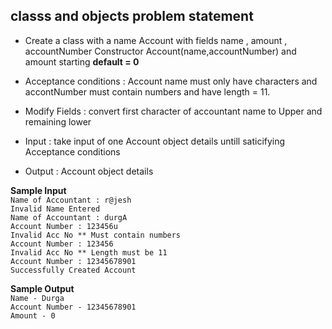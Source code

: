 ## classs and objects problem statement 
- Create a class with a name Account with fields name , amount , accountNumber Constructor Account(name,accountNumber) and amount starting **default = 0**
- Acceptance conditions : Account name must only have characters and accontNumber must contain numbers and have length = 11. 
- Modify Fields :   convert first character of accountant name to Upper and remaining lower
      
       
- Input : take input of one Account object details untill saticifying Acceptance conditions
- Output : Account object details
      
      
      
**Sample Input**<br />
`Name of Accountant : r@jesh`<br />
`Invalid Name Entered`<br />
`Name of Accountant : durgA`<br />
`Account Number : 123456u`<br />
`Invalid Acc No ** Must contain numbers`<br />
`Account Number : 123456`<br />
`Invalid Acc No ** Length must be 11`<br />
`Account Number : 12345678901`<br />
`Successfully Created Account`<br />


**Sample Output** <br />
`Name - Durga`<br />
`Account Number - 12345678901`<br />
`Amount - 0`<br />

      
